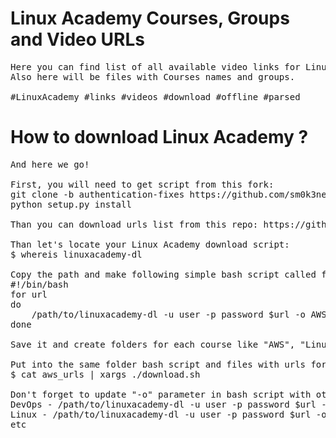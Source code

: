 # Linux Academy Courses, Groups and Video URLs

<pre>
Here you can find list of all available video links for Linux Academy.
Also here will be files with Courses names and groups.

#LinuxAcademy #links #videos #download #offline #parsed
</pre>

# How to download Linux Academy ?
<pre>
And here we go!

First, you will need to get script from this fork:
git clone -b authentication-fixes https://github.com/sm0k3net/linuxacademy-dl.git
python setup.py install

Than you can download urls list from this repo: https://github.com/sm0k3net/Random-useful-stuff/tree/master/LinuxAcademy%20Stuff

Than let's locate your Linux Academy download script:
$ whereis linuxacademy-dl

Copy the path and make following simple bash script called for example download.sh:
#!/bin/bash
for url
do
	/path/to/linuxacademy-dl -u user -p password $url -o AWS/
done

Save it and create folders for each course like "AWS", "Linux", "DevOps" etc

Put into the same folder bash script and files with urls for each course, than just let's launch our script:
$ cat aws_urls | xargs ./download.sh

Don't forget to update "-o" parameter in bash script with other courses names so it should be like:
DevOps - /path/to/linuxacademy-dl -u user -p password $url -o DevOps/
Linux - /path/to/linuxacademy-dl -u user -p password $url -o Linix/
etc
</pre>
